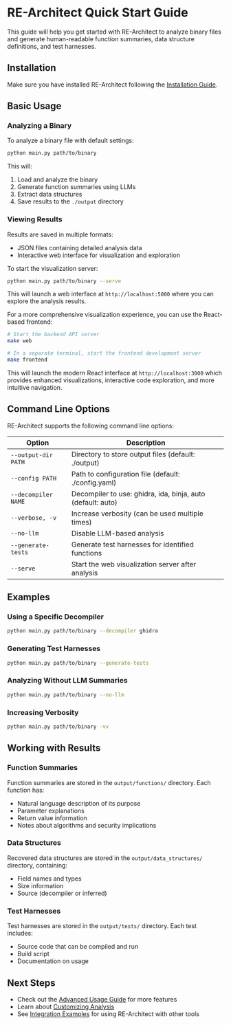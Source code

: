 # RE-Architect Quick Start Guide

This guide will help you get started with RE-Architect to analyze binary files and generate human-readable function summaries, data structure definitions, and test harnesses.

## Installation

Make sure you have installed RE-Architect following the [Installation Guide](installation.md).

## Basic Usage

### Analyzing a Binary

To analyze a binary file with default settings:

```bash
python main.py path/to/binary
```

This will:
1. Load and analyze the binary
2. Generate function summaries using LLMs
3. Extract data structures
4. Save results to the `./output` directory

### Viewing Results

Results are saved in multiple formats:
- JSON files containing detailed analysis data
- Interactive web interface for visualization and exploration

To start the visualization server:

```bash
python main.py path/to/binary --serve
```

This will launch a web interface at `http://localhost:5000` where you can explore the analysis results.

For a more comprehensive visualization experience, you can use the React-based frontend:

```bash
# Start the backend API server
make web

# In a separate terminal, start the frontend development server
make frontend
```

This will launch the modern React interface at `http://localhost:3000` which provides enhanced visualizations, interactive code exploration, and more intuitive navigation.

## Command Line Options

RE-Architect supports the following command line options:

| Option | Description |
|--------|-------------|
| `--output-dir PATH` | Directory to store output files (default: ./output) |
| `--config PATH` | Path to configuration file (default: ./config.yaml) |
| `--decompiler NAME` | Decompiler to use: ghidra, ida, binja, auto (default: auto) |
| `--verbose, -v` | Increase verbosity (can be used multiple times) |
| `--no-llm` | Disable LLM-based analysis |
| `--generate-tests` | Generate test harnesses for identified functions |
| `--serve` | Start the web visualization server after analysis |

## Examples

### Using a Specific Decompiler

```bash
python main.py path/to/binary --decompiler ghidra
```

### Generating Test Harnesses

```bash
python main.py path/to/binary --generate-tests
```

### Analyzing Without LLM Summaries

```bash
python main.py path/to/binary --no-llm
```

### Increasing Verbosity

```bash
python main.py path/to/binary -vv
```

## Working with Results

### Function Summaries

Function summaries are stored in the `output/functions/` directory. Each function has:

- Natural language description of its purpose
- Parameter explanations
- Return value information
- Notes about algorithms and security implications

### Data Structures

Recovered data structures are stored in the `output/data_structures/` directory, containing:

- Field names and types
- Size information
- Source (decompiler or inferred)

### Test Harnesses

Test harnesses are stored in the `output/tests/` directory. Each test includes:

- Source code that can be compiled and run
- Build script
- Documentation on usage

## Next Steps

- Check out the [Advanced Usage Guide](advanced_usage.md) for more features
- Learn about [Customizing Analysis](customization.md)
- See [Integration Examples](integration.md) for using RE-Architect with other tools
